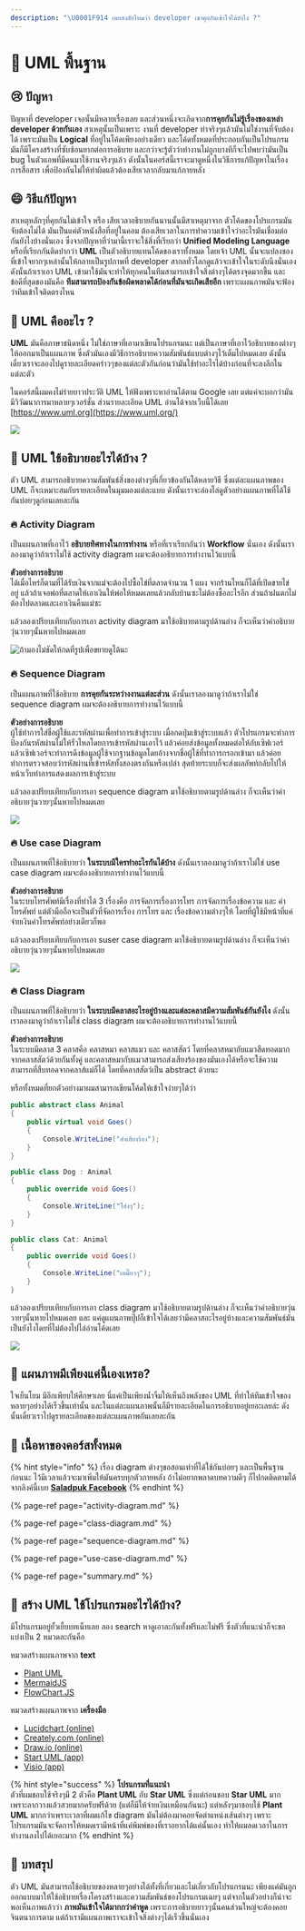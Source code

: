 ```yaml
---
description: "\U0001F914 เคยสงสัยไหมว่า developer เขาคุยกันเข้าใจได้ยังไง ?"
---
```


# 👶 UML พื้นฐาน

## 😢 ปัญหา

ปัญหาที่ developer เจอนั้นมีหลายเรื่องเลย และส่วนหนึ่งจะเกิดจาก**การคุยกันไม่รู้เรื่องของเหล่า developer ด้วยกันเอง** สาเหตุนั้นเป็นเพราะ งานที่ developer ทำจริงๆแล้วมันไม่ใช่งานที่จับต้องได้ เพราะมันเป็น **Logical** ที่อยู่ในโค้ดเพียงอย่างเดียว และโค้ดทั้งหมดที่ประกอบกันเป็นโปรแกรม มันก็มีโครงสร้างที่ซับซ้อนยากต่อการอธิบาย และกว่าจะรู้ตัวว่าทำงานไม่ถูกบางทีก็จะไปพบว่ามันเป็น bug ในตัวแอพที่มีคนมาใช้งานจริงๆแล้ว ดังนั้นในคอร์สนี้เราจะมาดูหนึ่งในวิธีการแก้ปัญหาในเรื่องการสื่อสาร เพื่อป้องกันไม่ให้ทำผิดแล้วต้องเสียเวลากลับมาแก้ภายหลัง

## 😄 วิธีแก้ปัญหา

สาเหตุหลักๆที่คุยกันไม่เข้าใจ หรือ เสียเวลาอธิบายกันนานนั้นมีสาเหตุมาจาก ตัวโค้ดของโปรแกรมมันจับต้องไม่ได้ มันเป็นแค่ตัวหนังสือที่อยู่ในคอม ต้องเสียเวลาในการทำความเข้าใจว่าอะไรมันเชื่อมต่อกันยังไงบ้างนั่นเอง ซึ่งจากปัญหาที่ว่ามานี้เราจะใช้สิ่งที่เรียกว่า **Unified Modeling Language** หรือที่เรียกกันติดปากว่า **UML** เป็นตัวอธิบายแทนโค้ดของเราทั้งหมด โดยเจ้า UML นั้นจะแปลงของที่เข้าใจยากๆเหล่านั้นให้กลายเป็นรูปภาพที่ developer สากลทั่วโลกดูแล้วจะเข้าใจในระดับนึงนั่นเอง ดังนั้นถ้าเราเอา UML เข้ามาใช้มันจะทำให้ทุกคนในทีมสามารถเข้าใจสิ่งต่างๆได้ตรงจุดมากขึ้น และข้อดีที่สุดของมันคือ **ทีมสามารถป้องกันข้อผิดพลาดได้ก่อนที่มันจะเกิดเสียอีก** เพราะแผนภาพมันจะฟ้องว่าทีมเข้าใจติดตรงไหน

## 🤔 UML คืออะไร ?

**UML** มันคือภาษาชนิดหนึ่ง ไม่ใช่ภาษาที่เอามาเขียนโปรแกรมนะ แต่เป็นภาษาที่เอาไว้อธิบายของต่างๆให้ออกมาเป็นแผนภาพ ซึ่งตัวมันเองมีวิธีการอธิบายความสัมพันธ์แบบต่างๆไว้เต็มไปหมดเลย ดังนั้นเดี๋ยวเราจะลองไปดูรายละเอียดคร่าวๆของแต่ละตัวกันก่อนว่ามันใช้ทำอะไรได้บ้างก่อนที่จะลงลึกในแต่ละตัว

ในคอร์สนี้ผมคงไม่ร่ายยาวประวัติ UML ให้ฟังเพราะหาอ่านได้ตาม Google เลย แต่แค่จะบอกว่ามันมีวิวัฒนาการมาหลายๆเวอร์ชั่น ส่วนรายละเอียด UML อ่านได้จากเว็บนี้ได้เลย [https://www.uml.org](https://www.uml.org/)

![](../../.gitbook/assets/image%20%28140%29.png)

## 🤔 UML ใช้อธิบายอะไรได้บ้าง ?

ตัว UML สามารถอธิบายความสัมพันธ์สิ่งของต่างๆที่เกี่ยวข้องกันได้หลายวิธี ซึ่งแต่ละแผนภาพของ UML ก็จะเหมาะสมกับรายละเอียดในมุมมองแต่ละแบบ ดังนั้นเราจะล่องไล่ดูตัวอย่างแผนภาพที่ได้ใช้กันบ่อยๆดูก่อนเลยละกัน

### 🔥 Activity Diagram

เป็นแผนภาพที่เอาไว้ **อธิบายทิศทางในการทำงาน** หรือที่เราเรียกกันว่า **Workflow** นั่นเอง ดังนั้นเราลองมาดูว่าถ้าเราไม่ใช้ activity diagram ผมจะต้องอธิบายการทำงานไว้แบบนี้ 

**ตัวอย่างการอธิบาย**  
ได้เมื่อไหร่ก็ตามที่ได้รับเงินจากแม่จะต้องไปซื้อไข่ที่ตลาดจำนวน 1 แผง จากร้านไหนก็ได้ที่เปิดขายไข่อยู่ แล้วถ้าเจอพ่อที่ตลาดให้เอาเงินให้พ่อให้หมดเลยแล้วกลับบ้านซะไม่ต้องซื้ออะไรอีก ส่วนถ้าฝนตกไม่ต้องไปตลาดและเอาเงินคืนแม่ซะ

แล้วลองเปรียบเทียบกับการเอา activity diagram มาใช้อธิบายตามรูปด้านล่าง ก็จะเห็นว่าคำอธิบายวุ่นวายๆนั้นหายไปหมดเลย

![&#xE16;&#xE49;&#xE32;&#xE21;&#xE2D;&#xE07;&#xE44;&#xE21;&#xE48;&#xE0A;&#xE31;&#xE14;&#xE43;&#xE2B;&#xE49;&#xE01;&#xE14;&#xE17;&#xE35;&#xE48;&#xE23;&#xE39;&#xE1B;&#xE40;&#xE1E;&#xE37;&#xE48;&#xE2D;&#xE02;&#xE22;&#xE32;&#xE22;&#xE14;&#xE39;&#xE44;&#xE14;&#xE49;&#xE19;&#xE30;](../../.gitbook/assets/image%20%28278%29.png)

### 🔥 Sequence Diagram

เป็นแผนภาพที่ใช้อธิบาย **การคุยกันระหว่างงานแต่ละส่วน** ดังนั้นเราลองมาดูว่าถ้าเราไม่ใช่ sequence diagram ผมจะต้องอธิบายการทำงานไว้แบบนี้

**ตัวอย่างการอธิบาย**  
ผู้ใช้ทำการใส่ชื่อผู้ใช้และรหัสผ่านเพื่อทำการเข้าสู่ระบบ เมื่อกดปุ่มเข้าสู่ระบบแล้ว ตัวโปรแกรมจะทำการป้องกันรหัสผ่านไม่ให้รั่วไหลโดยการเข้ารหัสผ่านเอาไว้ แล้วค่อยส่งข้อมูลทั้งหมดต่อให้กับเซิฟเวอร์ แล้วเซิฟเวอร์จะทำการดึงข้อมูลผู้ใช้จากฐานข้อมูลโดยอ้างจากชื่อผู้ใช้ที่ทำการกรอกเข้ามา แล้วค่อยทำการตรวจสอบว่ารหัสผ่านที่เข้ารหัสทั้งสองตรงกันหรือเปล่า สุดท้ายระบบก็จะส่งผลลัพท์กลับไปให้หน้าเว็บทำการแสดงผลการเข้าสู่ระบบ

แล้วลองเปรียบเทียบกับการเอา sequence diagram มาใช้อธิบายตามรูปด้านล่าง ก็จะเห็นว่าคำอธิบายวุ่นวายๆนั้นหายไปหมดเลย

![](../../.gitbook/assets/digram-1.png)

### 🔥 Use case Diagram

เป็นแผนภาพที่ใช้อธิบายว่า **ในระบบมีใครทำอะไรกันได้บ้าง** ดังนั้นเราลองมาดูว่าถ้าเราไม่ใช่ use case diagram ผมจะต้องอธิบายการทำงานไว้แบบนี้

**ตัวอย่างการอธิบาย**  
ในระบบโทรศัพท์มีเรื่องที่ทำได้ 3 เรื่องคือ การจัดการเรื่องการโทร การจัดการเรื่องข้อความ และ ค่าโทรศัพท์ แต่ตัวมือถือจะเป็นตัวที่จัดการเรื่อง การโทร และ เรื่องข้อความต่างๆให้ โดยที่ผู้ใช้มีหน้าที่แค่จ่ายเงินค่าโทรศัพท์อย่างเดียวก็พอ

แล้วลองเปรียบเทียบกับการเอา suser case diagram มาใช้อธิบายตามรูปด้านล่าง ก็จะเห็นว่าคำอธิบายวุ่นวายๆนั้นหายไปหมดเลย

![](../../.gitbook/assets/image%20%28437%29.png)

### 🔥 Class Diagram

เป็นแผนภาพที่ใช้อธิบายว่า **ในระบบมีคลาสอะไรอยู่บ้างและแต่ละคลาสมีความสัมพันธ์กันยังไง** ดังนั้นเราลองมาดูว่าถ้าเราไม่ใช่ class diagram ผมจะต้องอธิบายการทำงานไว้แบบนี้

**ตัวอย่างการอธิบาย**  
ในระบบมีคลาส 3 คลาสคือ คลาสหมา คลาสแมว และ คลาสสัตว์ โดยที่คลาสหมากับแมวสืดทอดมากจากคลาสสัตว์ด้วยกันทั้งคู่ และคลาสหมากับแมวสามารถส่งเสียงร้องของมันเองได้หรือจะใช้ความสามารถที่สืบทอดจากคลาส์แม่ก็ได้ โดยที่คลาสสัตว์เป็น abstract ด้วยนะ 

หรือทั้งหมดที่ยกตัวอย่างมาผมสามารถเขียนโค้ดให้เข้าใจง่ายๆได้ว่า

```csharp
public abstract class Animal
{
    public virtual void Goes()
    {
        Console.WriteLine("ส่งเสียงร้อง");
    }
}

public class Dog : Animal
{
    public override void Goes()
    {
        Console.WriteLine("โฮ่งๆ");
    }
}

public class Cat: Animal
{
    public override void Goes()
    {
        Console.WriteLine("เหมี๊ยวๆ");
    }
}
```

แล้วลองเปรียบเทียบกับการเอา class diagram มาใช้อธิบายตามรูปด้านล่าง ก็จะเห็นว่าคำอธิบายวุ่นวายๆนั้นหายไปหมดเลย และ แค่ดูแผนภาพปุ๊ปก็เข้าใจได้เลยว่ามีคลาสอะไรอยู่บ้างและความสัมพันธ์มันเป็นยังไงโดยที่ไม่ต้องไปไล่อ่านโค้ดเลย

![](../../.gitbook/assets/image%20%28443%29.png)

## 🤔 แผนภาพมีเพียงแค่นี้เองเหรอ?

ใจเย็นโยม มีอีกเพียบให้ศึกษาเลย นี่แค่เป็นเพียงน้ำจิ้มให้เห็นถึงพลังของ UML ที่ทำให้ทีมเข้าใจของหลายๆอย่างได้เร็วขึ้นเท่านั้น และในแต่ละแผนภาพนั้นก็มีรายละเอียดในการอธิบายอยู่เยอะเลยล่ะ ดังนั้นเดี๋ยวเราไปดูรายละเอียดของแต่ละแผนภาพกันเลยละกัน

## 🧭 เนื้อหาของคอร์สทั้งหมด

{% hint style="info" %}
เรื่อง diagram ต่างๆขอสอนเท่าที่ได้ใช้กันบ่อยๆ และเป็นพื้นฐานก่อนนะ ไว้มีเวลาแล้วจะมาเพิ่มให้มันครบทุกตัวภายหลัง ถ้าไม่อยากพลาดบทความดีๆ ก็ไปกดติดตามได้จากลิงค์นี้เบย [**Saladpuk Facebook**](https://facebook.com/mr.saladpuk)
{% endhint %}

{% page-ref page="activity-diagram.md" %}

{% page-ref page="class-diagram.md" %}

{% page-ref page="sequence-diagram.md" %}

{% page-ref page="use-case-diagram.md" %}

{% page-ref page="summary.md" %}

## 🤔 สร้าง UML ใช้โปรแกรมอะไรได้บ้าง?

มีโปรแกรมอยู่ยั้วเยี้ยบทเน็ทเลย ลอง search หาดูเอาละกันทั้งฟรีและไม่ฟรี ซึ่งตัวที่แนะนำก็จะขอแบ่งเป็น 2 หมวดละกันคือ

หมวดสร้างแผนภาพจาก **text**

* [Plant UML](http://plantuml.com)
* [MermaidJS](https://github.com/knsv/mermaid)
* [FlowChart.JS](http://flowchart.js.org/)

หมวดสร้างแผนภาพจาก **เครื่องมือ**

* [Lucidchart \(online\)](https://www.lucidchart.com)
* [Creately.com \(online\)](https://creately.com/)
* [Draw.io \(online\)](https://www.draw.io/)
* [Start UML \(app\)](http://staruml.io/)
* [Visio \(app\)](https://www.microsoft.com/th-th/p/visio-standard-2019/cfq7ttc0k7cf)

{% hint style="success" %}
**โปรแกรมที่แนะนำ**  
ตัวที่ผมชอบใช้จริงๆมี 2 ตัวคือ **Plant UML** กับ **Star UML** ซึ่งแต่ก่อนชอบ **Star UML** มากเพราะลากวางแล้วสวยมากครับฟรีด้วย \(แต่ก็มีให้จ่ายเงินเหมือนกันนะ\) แต่หลังๆมาชอบใช้ **Plant UML** มากกว่าเพราะเวลาที่ผมแก้ไข diagram มันไม่ต้องมาคอยจัดตำแหน่งเส้นต่างๆ เพราะโปรแกรมมันจะจัดการให้หมดเรามีหน้าที่แค่พิมพ์ของที่เราอยากได้แค่นั้นเอง ทำให้ผมลดเวลาในการทำงานลงไปได้เยอะมาก
{% endhint %}

## 🎯 บทสรุป

ตัว UML มันสามารถใช้อธิบายของหลายๆอย่างได้ทั้งที่เกี่ยวและไม่เกี่ยวกับโปรแกรมนะ เพียงแค่มันถูกออกแบบมาให้ใช้อธิบายเรื่องโครงสร้างและความสัมพันธ์ของโปรแกรมเฉยๆ แต่จากในตัวอย่างก็น่าจะพอเห็นภาพแล้วว่า **ภาพมันเข้าใจได้มากกว่าคำพูด** เพราะการอธิบายยาวๆนั้นคนส่วนใหญ่จะต้องคอยจินตนาการตาม แต่ถ้าเรามีแผนภาพเราจะเข้าใจสิ่งต่างๆได้เร็วขึ้นนั่นเอง

